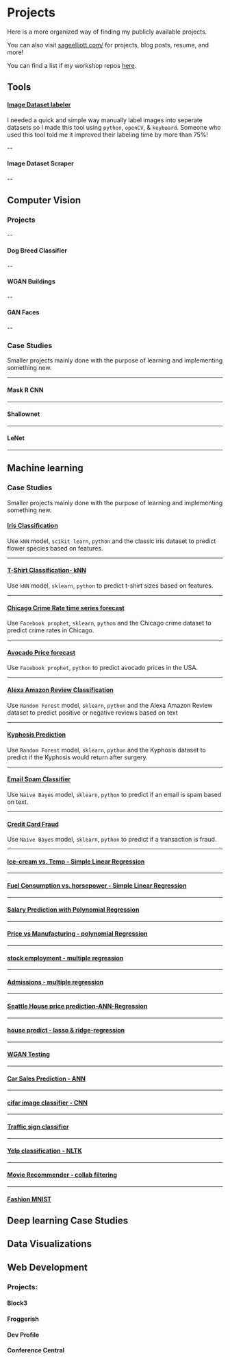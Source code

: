# Projects

Here is a more organized way of finding my publicly available projects.

You can also visit [sageelliott.com/](https://sageelliott.com) for projects, blog posts, resume,  and more!

You can find a list if my workshop repos [here]().

<!--## Featured Projects-->

## Tools

#### [Image Dataset labeler](https://github.com/sagecodes/image-data-labeler)

I needed a quick and simple way manually label images into seperate datasets so I made this tool using `python`, `openCV`, & `keyboard`. Someone who used this tool told me it improved their labeling time by more than 75%!

--

#### Image Dataset Scraper


--



## Computer Vision

### Projects

<!--#### Smart Shopping Cart

#### Brand Classifier-->

--

#### Dog Breed Classifier

--


#### WGAN Buildings

--


#### GAN Faces

--


### Case Studies

Smaller projects mainly done with the purpose of learning and implementing something new.

----


#### Mask R CNN 

----


#### Shallownet

----


#### LeNet

----




## Machine learning 

### Case Studies

Smaller projects mainly done with the purpose of learning and implementing something new.

#### [Iris Classification](https://github.com/sagecodes/irsit-classification2-knn)
Use `kNN` model, `scikit learn`, `python` and the classic iris dataset to predict flower species based on features. 

----

#### [T-Shirt Classification- kNN](https://github.com/sagecodes/tshirt-size-prediction)

Use `kNN` model, `sklearn`, `python` to predict t-shirt sizes based on features.

----

#### [Chicago Crime Rate time series forecast](https://github.com/sagecodes/chicago-crime-prediction-fbprophet)

Use `Facebook prophet`, `sklearn`, `python` and the Chicago crime dataset to predict crime rates in Chicago. 

----

#### [Avocado Price forecast](https://github.com/sagecodes/avocado-forecasting-fbprophet)

Use `Facebook prophet`, `python`  to predict avocado prices in the USA. 

----

#### [Alexa Amazon Review Classification](https://github.com/sagecodes/Amazon-Review-Classification-Random-Forest)

Use `Random Forest` model, `sklearn`, `python`  and the Alexa Amazon Review dataset to predict positive or negative reviews based on text

----

#### [Kyphosis Prediction](https://github.com/sagecodes/kyphsis-classifier-random-forest/blob/master/kyphosis-prediction-random-forest.ipynb)

Use `Random Forest` model, `sklearn`, `python`  and the Kyphosis dataset to predict if the Kyphosis would return after surgery. 

----

#### [Email Spam Classifier](https://github.com/sagecodes/spam-classifier-naive-bayes/blob/master/Spam%20classifier.ipynb)

Use `Naive Bayes` model, `sklearn`, `python`  to predict if an email is spam based on text.

----

#### [Credit Card Fraud](https://github.com/sagecodes/credit-fraud-classfier-naive-bayes/blob/master/Credit%20Card%20Fraud%20Classifier.ipynb)

Use `Naive Bayes` model, `sklearn`, `python`  to predict if a transaction is fraud.

----

#### [Ice-cream vs. Temp - Simple Linear Regression](https://github.com/sagecodes/Icecream-temp-simple-linear-regression/blob/master/ice%20cream%20vs%20temp%20regression.ipynb)

----

#### [Fuel Consumption vs. horsepower - Simple Linear Regression](https://github.com/sagecodes/fuel-consumption-linear-regression/blob/master/fuel%20consumption.ipynb)

----

#### [Salary Prediction with Polynomial Regression](https://github.com/sagecodes/salary-prediction-polynomial-regression/blob/master/salary%20prediction%20polynomial%20regression.ipynb)

----

#### [Price vs Manufacturing - polynomial Regression](https://github.com/sagecodes/price-vs-manufacturing-polynomial-regression/blob/master/Cost%20per%20model%20prediction.ipynb)

----

#### [stock employment - multiple regression](https://github.com/sagecodes/stock-employment-multiple-regression/blob/master/s%26p%20500%20predict.ipynb)

----

#### [Admissions - multiple regression](https://github.com/sagecodes/admission-multiple-regression)

----

#### [Seattle House price prediction-ANN-Regression](https://github.com/sagecodes/house-price-prediction-ANN)

----

#### [house predict - lasso & ridge-regression](https://github.com/sagecodes/house-predict-lasso-ridge-regrssion)

----

#### [WGAN Testing](https://github.com/sagecodes/WGAN-Testing)

----

#### [Car Sales Prediction - ANN](https://github.com/sagecodes/car-sales-prediction-ANN)

----

#### [cifar image classifier - CNN](https://github.com/sagecodes/cifar-classifier-CNN)

----

#### [Traffic sign classifier](https://github.com/sagecodes/traffic-signs-classifier-lenet)

----

#### [Yelp classification - NLTK](https://github.com/sagecodes/yelp-reviews-Classification-NLP-NLTK)

----

#### [Movie Recommender - collab filtering](https://github.com/sagecodes/movie-recommender-collab-filter)

----

#### [Fashion MNIST](https://github.com/sagecodes/fashion-classifier) 

## Deep learning Case Studies


## Data Visualizations


## Web Development

### Projects:

#### Block3 
#### Froggerish
#### Dev Profile
#### Conference Central

